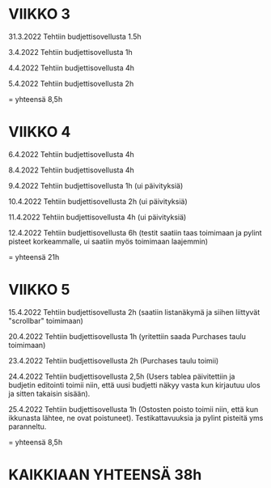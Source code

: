# VIIKKO 3

31.3.2022 Tehtiin budjettisovellusta 1.5h
 
3.4.2022 Tehtiin budjettisovellusta 1h

4.4.2022 Tehtiin budjettisovellusta 4h

5.4.2022 Tehtiin budjettisovellusta 2h

= yhteensä 8,5h

# VIIKKO 4

6.4.2022 Tehtiin budjettisovellusta 4h

8.4.2022 Tehtiin budjettisovellusta 4h

9.4.2022 Tehtiin budjettisovellusta 1h (ui päivityksiä)

10.4.2022 Tehtiin budjettisovellusta 2h (ui päivityksiä)

11.4.2022 Tehtiin budjettisovellusta 4h (ui päivityksiä)

12.4.2022 Tehtiin budjettisovellusta 6h (testit saatiin taas toimimaan ja pylint pisteet korkeammalle, ui saatiin myös toimimaan laajemmin)

= yhteensä 21h

# VIIKKO 5
15.4.2022 Tehtiin budjettisovellusta 2h (saatiin listanäkymä ja siihen liittyvät "scrollbar" toimimaan)

20.4.2022 Tehtiin budjettisovellusta 1h (yritettiin saada Purchases taulu toimimaan)

23.4.2022 Tehtiin budjettisovellusta 2h (Purchases taulu toimii)

24.4.2022 Tehtiin budjettisovellusta 2,5h (Users tablea päivitettiin ja budjetin editointi toimii niin, että uusi budjetti näkyy vasta kun kirjautuu ulos ja sitten takaisin sisään).

25.4.2022 Tehtiin budjettisovellusta 1h (Ostosten poisto toimii niin, että kun ikkunasta lähtee, ne ovat poistuneet). Testikattavuuksia ja pylint pisteitä yms paranneltu.

= yhteensä 8,5h


# KAIKKIAAN YHTEENSÄ 38h

